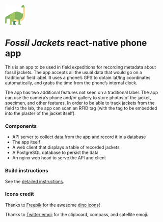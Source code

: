 ![brachiosaurus](client/public/images/brachiosaurus-64.png?raw=true)

# _Fossil Jackets_ react-native phone app

This is an app to be used in field expeditions for recording metadata about
fossil jackets.  The app accepts all the usual data that would go on a
traditional field label.  It uses a phone’s GPS to obtain lat/lng coordinates
automatically, and grabs the time from the phone’s internal clock.

The app has two additional features not seen on a traditional label.  The app
can use the camera’s phone and/or gallery to store photos of the jacket,
specimen, and other features.  In order to be able to track jackets from the
field to the lab, the app can scan an RFID tag (with the tag to be embedded into
the plaster of the jacket itself).

### Components

* API server to collect data from the app and record it in a database
* The app itself
* A web client that displays a table of recorded jackets
* A PostgreSQL database to persist the data
* An nginx web head to serve the API and client

### Build instructions

See the [detailed instructions](BUILD.md).

### Icons credit

Thanks to [Freepik](https://www.freepik.com/) for the awesome
[dino icons](https://www.flaticon.com/packs/dinosaur-collection)!

Thanks to [Twitter emoji](https://twemoji.twitter.com/) for the clipboard, compass, and satellite emoji.
